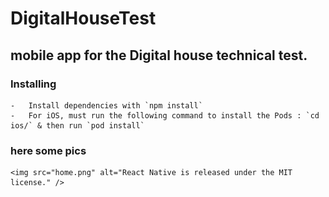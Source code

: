 # DigitalHouseTest

  ## mobile app for the Digital house technical test. 
  
  ### Installing
    -   Install dependencies with `npm install`
    -   For iOS, must run the following command to install the Pods : `cd ios/` & then run `pod install`
  
  
  ### here some pics
    <img src="home.png" alt="React Native is released under the MIT license." />
